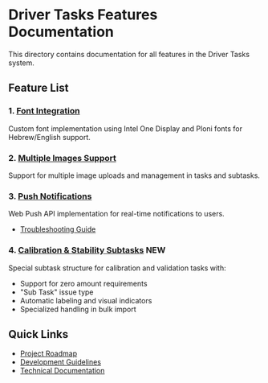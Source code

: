 # Driver Tasks Features Documentation

This directory contains documentation for all features in the Driver Tasks system.

## Feature List

### 1. [Font Integration](font-integration.md)
Custom font implementation using Intel One Display and Ploni fonts for Hebrew/English support.

### 2. [Multiple Images Support](multiple-images.md)
Support for multiple image uploads and management in tasks and subtasks.

### 3. [Push Notifications](push-notifications-production.md)
Web Push API implementation for real-time notifications to users.
- [Troubleshooting Guide](push-notifications-troubleshooting.md)

### 4. [Calibration & Stability Subtasks](calibration-subtasks.md) **NEW**
Special subtask structure for calibration and validation tasks with:
- Support for zero amount requirements
- "Sub Task" issue type
- Automatic labeling and visual indicators
- Specialized handling in bulk import

## Quick Links

- [Project Roadmap](../project-roadmap.md)
- [Development Guidelines](../DEVELOPMENT_GUIDELINES.md)
- [Technical Documentation](../technical/README.md) 